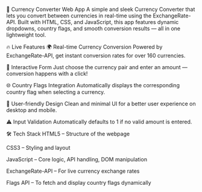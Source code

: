 💱 Currency Converter Web App
A simple and sleek Currency Converter that lets you convert between currencies in real-time using the ExchangeRate-API. Built with HTML, CSS, and JavaScript, this app features dynamic dropdowns, country flags, and smooth conversion results — all in one lightweight tool.


🔥 Live Features
🌍 Real-time Currency Conversion
Powered by ExchangeRate-API, get instant conversion rates for over 160 currencies.

🧾 Interactive Form
Just choose the currency pair and enter an amount — conversion happens with a click!

🌐 Country Flags Integration
Automatically displays the corresponding country flag when selecting a currency.

🎯 User-friendly Design
Clean and minimal UI for a better user experience on desktop and mobile.

⚠️ Input Validation
Automatically defaults to 1 if no valid amount is entered.


🛠️ Tech Stack
HTML5 – Structure of the webpage

CSS3 – Styling and layout

JavaScript – Core logic, API handling, DOM manipulation

ExchangeRate-API – For live currency exchange rates

Flags API – To fetch and display country flags dynamically

